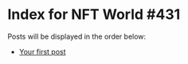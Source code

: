 # Index for NFT World #431
Posts will be displayed in the order below:

- [Your first post](./001-first.md)

